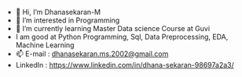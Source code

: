 - 👋 Hi, I’m Dhanasekaran-M
- 👀 I’m interested in Programming
- 🌱 I’m currently learning Master Data science Course at Guvi
-  I am good at Python Programming, Sql, Data Preprocessing, EDA, Machine Learning
- 📫 E-mail : dhanasekaran.ms.2002@gmail.com
- LinkedIn : https://www.linkedin.com/in/dhana-sekaran-98697a2a3/ 


<!---
Dhanasekaran-MS/Dhanasekaran-MS is a ✨ special ✨ repository because its `README.md` (this file) appears on your GitHub profile.
You can click the Preview link to take a look at your changes.
--->
